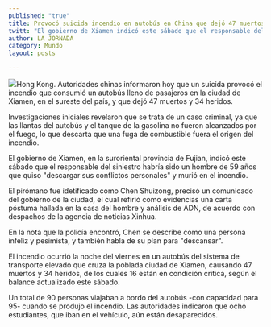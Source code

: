 ```yaml
---
published: "true"
title: Provocó suicida incendio en autobús en China que dejó 47 muertos
twitt: "El gobierno de Xiamen indicó este sábado que el responsable del siniestro habría sido un hombre de 59 años que quiso \"descargar sus conflictos personales\" y murió en el incendio."
author: LA JORNADA
category: Mundo
layout: posts

---
```


![](http://i.imgur.com/djARek1m.jpg)Hong Kong. Autoridades chinas informaron hoy que un suicida provocó el incendio que consumió un autobús lleno de pasajeros en la ciudad de Xiamen, en el sureste del país, y que dejó 47 muertos y 34 heridos.

Investigaciones iniciales revelaron que se trata de un caso criminal, ya que las llantas del autobús y el tanque de la gasolina no fueron alcanzados por el fuego, lo que descarta que una fuga de combustible fuera el origen del incendio.

El gobierno de Xiamen, en la suroriental provincia de Fujian, indicó este sábado que el responsable del siniestro habría sido un hombre de 59 años que quiso "descargar sus conflictos personales" y murió en el incendio.

El pirómano fue idetificado como Chen Shuizong, precisó un comunicado del gobierno de la ciudad, el cual refirió como evidencias una carta póstuma hallada en la casa del hombre y análisis de ADN, de acuerdo con despachos de la agencia de noticias Xinhua.

En la nota que la policía encontró, Chen se describe como una persona infeliz y pesimista, y también habla de su plan para "descansar".

El incendio ocurrió la noche del viernes en un autobús del sistema de transporte elevado que cruza la poblada ciudad de Xiamen, causando 47 muertos y 34 heridos, de los cuales 16 están en condición critica, según el balance actualizado este sábado.

Un total de 90 personas viajaban a bordo del autobús -con capacidad para 95- cuando se produjo el incendio. Las autoridades indicaron que ocho estudiantes, que iban en el vehículo, aún están desaparecidos.
